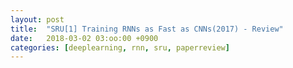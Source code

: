 ```yaml
---
layout: post
title:  "SRU[1] Training RNNs as Fast as CNNs(2017) - Review"
date:   2018-03-02 03:oo:00 +0900
categories: [deeplearning, rnn, sru, paperreview]
---
```

